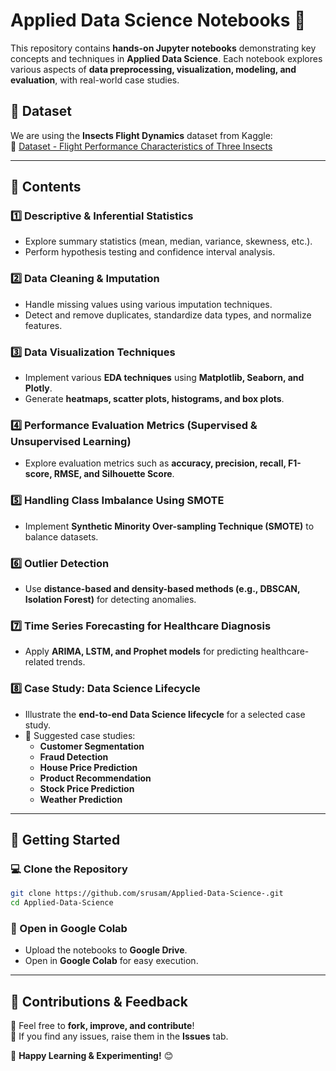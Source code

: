 # **Applied Data Science Notebooks** 🚀  
This repository contains **hands-on Jupyter notebooks** demonstrating key concepts and techniques in **Applied Data Science**. Each notebook explores various aspects of **data preprocessing, visualization, modeling, and evaluation**, with real-world case studies.  

## **📌 Dataset**  
We are using the **Insects Flight Dynamics** dataset from Kaggle:  
🔗 [Dataset - Flight Performance Characteristics of Three Insects](https://www.kaggle.com/datasets/thedevastator/flight-performance-characteristics-of-three-inse)  

---

## **📁 Contents**  

### **1️⃣ Descriptive & Inferential Statistics**  
- Explore summary statistics (mean, median, variance, skewness, etc.).  
- Perform hypothesis testing and confidence interval analysis.  

### **2️⃣ Data Cleaning & Imputation**  
- Handle missing values using various imputation techniques.  
- Detect and remove duplicates, standardize data types, and normalize features.  

### **3️⃣ Data Visualization Techniques**  
- Implement various **EDA techniques** using **Matplotlib, Seaborn, and Plotly**.  
- Generate **heatmaps, scatter plots, histograms, and box plots**.  

### **4️⃣ Performance Evaluation Metrics (Supervised & Unsupervised Learning)**  
- Explore evaluation metrics such as **accuracy, precision, recall, F1-score, RMSE, and Silhouette Score**.  

### **5️⃣ Handling Class Imbalance Using SMOTE**  
- Implement **Synthetic Minority Over-sampling Technique (SMOTE)** to balance datasets.  

### **6️⃣ Outlier Detection**  
- Use **distance-based and density-based methods (e.g., DBSCAN, Isolation Forest)** for detecting anomalies.  

### **7️⃣ Time Series Forecasting for Healthcare Diagnosis**  
- Apply **ARIMA, LSTM, and Prophet models** for predicting healthcare-related trends.  

### **8️⃣ Case Study: Data Science Lifecycle**  
- Illustrate the **end-to-end Data Science lifecycle** for a selected case study.  
- 📌 Suggested case studies:  
  - **Customer Segmentation**  
  - **Fraud Detection**  
  - **House Price Prediction**  
  - **Product Recommendation**  
  - **Stock Price Prediction**  
  - **Weather Prediction**  

---

## **🔧 Getting Started**  

### **💻 Clone the Repository**
```bash
git clone https://github.com/srusam/Applied-Data-Science-.git
cd Applied-Data-Science
```
### **📌 Open in Google Colab**  
- Upload the notebooks to **Google Drive**.  
- Open in **Google Colab** for easy execution.  

---

## **📢 Contributions & Feedback**  
🔹 Feel free to **fork, improve, and contribute**!  
🔹 If you find any issues, raise them in the **Issues** tab.  

🚀 **Happy Learning & Experimenting!** 😊  
